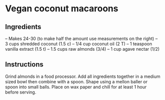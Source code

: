 # Vegan coconut macaroons

## Ingredients

– Makes 24-30 (to make half the amount use measurements on the right) 
– 3 cups shredded coconut  (1.5 c) 
– 1/4 cup coconut oil (2 T) 
– 1 teaspoon vanilla extract (1.5 t) 
– 1.5 cups raw almonds (3/4) 
– 1 cup agave nectar (1/2) 

## Instructions

Grind almonds in a food processor. Add all ingredients together in a medium sized bowl then combine with a spoon. Shape using a mellon baller or spoon into small balls. Place on wax paper and chill for at least 1 hour before serving. 